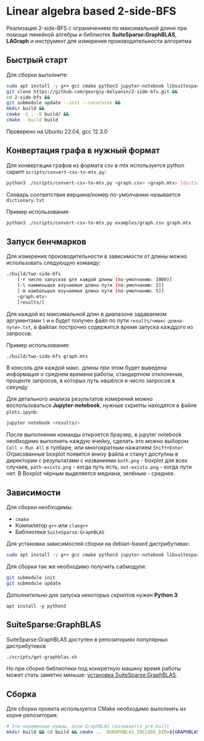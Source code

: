 Linear algebra based 2-side-BFS
===============================
Реализация 2-side-BFS с ограничением по максимальной длине при помощи линейной алгебры и библиотек __SuiteSparse:GraphBLAS__, __LAGraph__ и инструмент для измерения производительности алгоритма

Быстрый старт
-------------
Для сборки выполните:
```bash
sudo apt install -y g++ gcc cmake python3 jupyter-notebook libsuitesparse-dev &&
git clone https://github.com/georgiy-belyanin/2-side-bfs.git &&
cd 2-side-bfs &&
git submodule update --init --recursive &&
mkdir build &&
cmake -S . -B build/ &&
cmake --build build
```
Проверено на Ubuntu 22.04, gcc 12.3.0

Конвертация графа в нужный формат
---------------------------------
Для конвертации графов из формата csv в mtx используется python скрипт `scripts/convert-csv-to-mtx.py`:
```bash
python3 ./scripts/convert-csv-to-mtx.py <graph.csv> <graph.mtx> [dictionary.txt]
```
Словарь соответствия вершина/номер по-умолчанию называется `dictionary.txt`

Пример использования:
```bash
python3 ./scripts/convert-csv-to-mtx.py examples/graph.csv graph.mtx
```

Запуск бенчмарков
-----------------
Для измерения производительности в зависимости от длины можно использовать следующую команду:
```bash
./build/two-side-bfs
    [-r число запусков для каждой длины (по-умолчанию: 1000)]
    [-l наименьшая изучаемая длина пути (по-умолчанию: 2)]
    [-m наибольшая изучаемая длина пути (по-умолчанию: 5)]
    <graph.mtx>
    [results/]
```
Для каждой из максимальной длин в диапазоне задаваемом аргументами `l` и `m` будет получен файл по пути `results/<макс-длина-пути>.txt`, в файлах построчно содержится время запуска кажддого из запросов.

Пример использования:
```bash
./build/two-side-bfs graph.mtx
```
В консоль для каждой макс. длины при этом будет выведена информация о среднем времени работы, стандартном отклонении, проценте запросов, в которых путь нашёлся и число запросов в секунду

Для детального анализа результатов измерений можно воспользоваться __Jupyter-notebook__, нужные скрипты находятся в файле `plots.ipynb`:
```bash
jupyter notebook <results/>
```
После выполнения команды откроется браузер, в jupyter notebook необходимо выполнить каждую ячейку, сделать это можно выбором `Cell > Run All` в тулбаре, или многократным нажатием `Shift+Enter`. Отрисованные boxplot появятся внизу файла и станут доступны в директории с результатами с названиями `both.png` - boxplot для всех случаев, `path-exists.png` - когда путь есть, `not-exists.png` - когда пути нет. В Boxplot чёрным выделяется медиана, зелёным - среднее.

Зависимости
-----------
Для сборки необходимы:
- `cmake`
- Компилятор `g++` или `clang++`
- Библиотека `SuiteSparse:GraphBLAS`

Для установки зависимостей сборки на debian-based дистрибутивах:
```bash
sudo apt install -y g++ gcc cmake python3 jupyter-notebook libsuitesparse-dev
```

Для сборки так же необходимо получить сабмодули:
```bash
git submodule init
git submodule update
```

Дополнительно для запуска некоторых скриптов нужен __Python 3__
```
apt install -y python3
```

SuiteSparse:GraphBLAS
---------------------
SuiteSparse:GraphBLAS доступен в репозиториях популярных дистрибутивов
```bash
./scripts/get-graphblas.sh
```

Но при сборке библиотеки под конкретную машину время работы может стать заметно меньше: [установка SuiteSparse:GraphBLAS](https://github.com/DrTimothyAldenDavis/GraphBLAS/blob/stable/README.md).

Сборка
------
Для сборки проекта используется CMake необходимо выполнить из корня репозитория:
```bash
# Эти переменные нужны, если GraphBLAS скачивается pre-built
mkdir build && cd build && cmake .. -DGRAPHBLAS_INCLUDE_DIR=${GRAPHBLAS_INCLUDE_DIR} -DGRAPHBLAS_LIBRARY=${GRAPHBLAS_LIBRARY} && make -j`nproc` && cd ..
```

